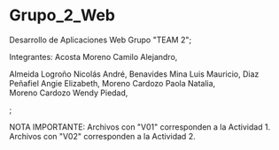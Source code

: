 # Grupo_2_Web
Desarrollo de Aplicaciones Web Grupo "TEAM 2";

<div>Integrantes:
Acosta Moreno Camilo Alejandro, 
  
Almeida Logroño Nicolás André, 
Benavides Mina Luis Mauricio, 
Diaz Peñafiel Angie Elizabeth, 
Moreno Cardozo Paola Natalia, 	
Moreno Cardozo Wendy Piedad, </div>;

NOTA IMPORTANTE:
Archivos con "V01" corresponden a la Actividad 1.
Archivos con "V02" corresponden a la Actividad 2.



